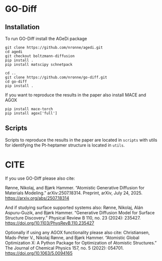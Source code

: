 # GO-Diff

## Installation 
To run GO-Diff install the AGeDi package
```
git clone https://github.com/nronne/agedi.git
cd agedi
git checkout boltzmann-diffusion
pip install .
pip install matscipy schnetpack

cd ..
git clone https://github.com/nronne/go-diff.git
cd go-diff
pip install .
```

If you want to reproduce the results in the paper also install MACE and AGOX

```
pip install mace-torch
pip install agox['full']
```

## Scripts
Scripts to reproduce the results in the paper are located in `scripts`
with utils for identifying the Pt-heptamer structure is located in `utils`.

# CITE
If you use GO-Diff please also cite:

Rønne, Nikolaj, and Bjørk Hammer. “Atomistic Generative Diffusion for Materials Modeling.” arXiv:2507.18314. Preprint, arXiv, July 24, 2025. https://arxiv.org/abs/2507.18314

And if studying surface supported systems also:
Rønne, Nikolaj, Alán Aspuru-Guzik, and Bjørk Hammer. “Generative Diffusion Model for Surface Structure Discovery.” Physical Review B 110, no. 23 (2024): 235427. https://doi.org/10.1103/PhysRevB.110.235427

Optionally if using any AGOX functionality please also cite:
Christiansen, Mads-Peter V., Nikolaj Rønne, and Bjørk
Hammer. “Atomistic Global Optimization X: A Python Package for
Optimization of Atomistic Structures.” The Journal of Chemical Physics
157, no. 5 (2022): 054701. https://doi.org/10.1063/5.0094165
